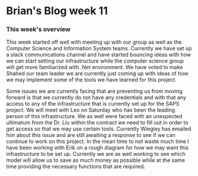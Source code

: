 # Brian's Blog week 11

### This week's overview
This week started off well with meeting up with our group as well as the Computer Science and Information System teams. Currently we have set up a slack communications channel and have started bouncing ideas with how we can start setting our infrastructure while the computer science group will get more familiarized with .Net environment. We have voted to make Shahed our team leader we are currently just coming up with ideas of how we may implement some of the tools we have learned for this project.

Some issues we are currently facing that are preventing us from moving forward is that we currently do not have any credentials and with that any access to any of the infrastructure that is currently set up for the SAPS project. We will meet with Leo on Saturday who has been the leading person of this infrastructure. We as well were faced with an unexpected ultimatum from the Dr. Liu within the contract we need to fill out in order to get access so that we may use certain tools. Currently Wiegley has emailed him about this issue and are still awaiting a response to see if we can continue to work on this project. In the mean time to not waste much time I have been working with Erik on a rough diagram for how we may want this infrastructure to be set up. Currently we are as well working to see which model will allow us to save as much money as possible while at the same time providing the necessary functions that are required.
